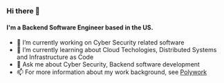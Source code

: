 ### Hi there 👋

#### I'm a Backend Software Engineer based in the US.

- 🔭 I’m currently working on Cyber Security related software
- 🌱 I’m currently learning about Cloud Techologies, Distributed Systems and Infrastructure as Code
- 💬 Ask me about Cyber Security, Backend software development
- 📫 For more information about my work background, see [Polywork](https://www.polywork.com/miguelh)
